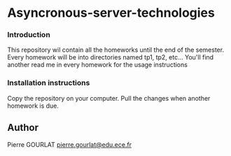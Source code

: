 # Asyncronous-server-technologies

### Introduction

This repository wil contain all the homeworks until the end of the semester.
Every homework will be into directories named tp1, tp2, etc...
You'll find another read me in every homework for the usage instructions


### Installation instructions

Copy the repository on your computer.
Pull the changes when another homework is due.

## Author
Pierre GOURLAT pierre.gourlat@edu.ece.fr